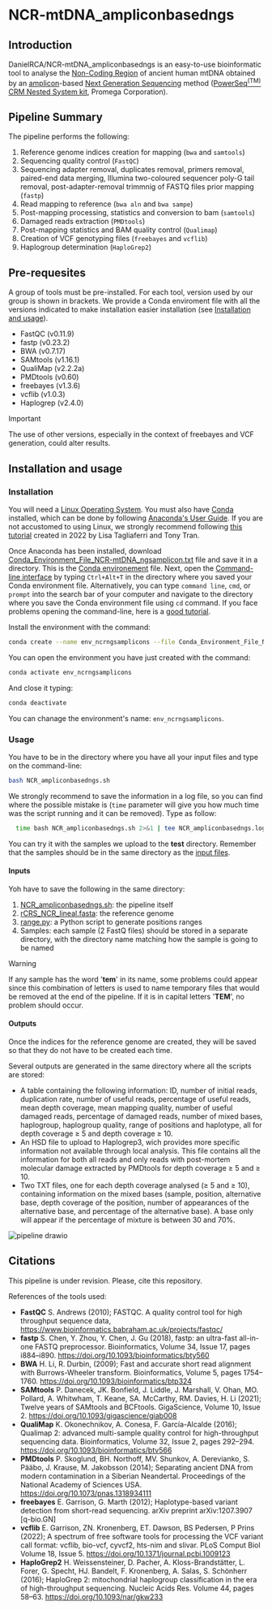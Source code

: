 # NCR-mtDNA_ampliconbasedngs


## Introduction

DanielRCA/NCR-mtDNA_ampliconbasedngs is an easy-to-use bioinformatic tool to analyse the [Non-Coding Region](https://en.wikipedia.org/wiki/MtDNA_control_region) of ancient human mtDNA obtained by an [amplicon](https://en.wikipedia.org/wiki/Amplicon)-based [Next Generation Sequencing](https://www.ncbi.nlm.nih.gov/pmc/articles/PMC3841808/) method ([PowerSeq<sup>(TM)</sup> CRM Nested System kit](https://www.promega.es/products/forensic-dna-analysis-mps/target-amplification-and-library-prep/powerseq-crm-nested-system-custom/?catNum=AX5810), Promega Corporation).


## Pipeline Summary

The pipeline performs the following:

1. Reference genome indices creation for mapping (`bwa` and `samtools`)
2. Sequencing quality control (`FastQC`)
3. Sequencing adapter removal, duplicates removal, primers removal, paired-end data merging, Illumina two-coloured sequencer poly-G tail removal, post-adapter-removal trimmnig of FASTQ files prior mapping (`fastp`)
4. Read mapping to reference (`bwa aln` and `bwa sampe`)
5. Post-mapping processing, statistics and conversion to bam (`samtools`)
6. Damaged reads extraction (`PMDtools`)
7. Post-mapping statistics and BAM quality control (`Qualimap`)
8. Creation of VCF genotyping files (`freebayes` and `vcflib`)
9. Haplogroup determination (`HaploGrep2`)


## Pre-requesites

A group of tools must be pre-installed. For each tool, version used by our group is shown in brackets. We provide a Conda enviroment file with all the versions indicated to make installation easier installation (see [Installation and usage](#installation-and-usage)).

- FastQC (v0.11.9)
- fastp (v0.23.2)
- BWA (v0.7.17)
- SAMtools (v1.16.1)
- QualiMap (v2.2.2a)
- PMDtools (v0.60)
- freebayes (v1.3.6)
- vcflib (v1.0.3)
- Haplogrep (v2.4.0)

> [!IMPORTANT]
> The use of other versions, especially  in the context of freebayes and VCF generation, could alter results.


## Installation and usage


### Installation

You will need a [Linux Operating System](https://en.wikipedia.org/wiki/Linux). You must also have [Conda](https://docs.conda.io/projects/conda/en/stable/) installed, which can be done by following [Anaconda's User Guide](https://docs.conda.io/projects/conda/en/latest/user-guide/install/linux.html). If you are not accustomed to using Linux, we strongly recommend following [this tutorial](https://www.digitalocean.com/community/tutorials/how-to-install-the-anaconda-python-distribution-on-ubuntu-22-04) created in 2022 by Lisa Tagliaferri and Tony Tran.

Once Anaconda has been installed, download [Conda_Environment_File_NCR-mtDNA_ngsamplicon.txt](https://github.com/DanielRCA/NCR-mtDNA_ampliconbasedngs/blob/main/Conda_Environment_File_NCR-mtDNA_ngsamplicon.txt) file and save it in a directory. This is the [Conda environement](https://docs.conda.io/projects/conda/en/latest/user-guide/concepts/environments.html) file. Next, open the [Command-line interface](https://en.wikipedia.org/wiki/Command-line_interface#Command_prompt) by typing `Ctrl+Alt+T` in the directory where you saved your Conda environment file. Alternatively, you can type `command line`, `cmd`, or `prompt` into the search bar of your computer and navigate to the directory where you save the Conda environment file using `cd` command. If you face problems opening the command-line, here is a [good tutorial](https://www.groovypost.com/howto/cant-open-terminal-in-ubuntu-fixes/).

Install the environment with the command:
  ```bash
  conda create --name env_ncrngsamplicons --file Conda_Environment_File_NCR-mtDNA_ngsamplicon.txt
  ````
You can open the environment you have just created with the command:
  ```bash
  conda activate env_ncrngsamplicons
  ````
And close it typing:
  ```bash
  conda deactivate
  ````
You can chanage the environment's name: `env_ncrngsamplicons`.


### Usage

You have to be in the directory where you have all your input files and type on the command-line:
  ```bash
  bash NCR_ampliconbasedngs.sh
  ```
We strongly recommend to save the information in a log file, so you can find where the possible mistake is (`time` parameter will give you how much time was the script running and it can be removed). Type as follow:
```bash
  time bash NCR_ampliconbasedngs.sh 2>&1 | tee NCR_ampliconbasedngs.log
  ```
You can try it with the samples we upload to the **test** directory. Remember that the samples should be in the same directory as the [input files](#inputs).

#### Inputs

Yoh have to save the following in the same directory:
  1. [NCR_ampliconbasedngs.sh](https://github.com/DanielRCA/NCR-mtDNA_ampliconbasedngs/blob/main/NCR_ampliconbasedngs.sh): the pipeline itself
  2. [rCRS_NCR_lineal.fasta](https://github.com/DanielRCA/NCR-mtDNA_ampliconbasedngs/blob/main/rCRS_NCR_lineal.fast): the reference genome
  3. [range.py](https://github.com/DanielRCA/NCR-mtDNA_ampliconbasedngs/blob/main/range.py): a Python script to generate positions ranges
  4. Samples: each sample (2 FastQ files) should be stored in a separate directory, with the directory name matching how the sample is going to be named


> [!WARNING]
> If any sample has the word '**tem**' in its name, some problems could appear since this combination of letters is used to name temporary files that would be removed at the end of the pipeline. If it is in capital letters '**TEM**', no problem should occur.


#### Outputs

Once the indices for the reference genome are created, they will be saved so that they do not have to be created each time.

Several outputs are generated in the same directory where all the scripts are stored:

 - A table containing the following information: ID, number of initial reads, duplication rate, number of useful reads, percentage of useful reads, mean depth coverage, mean mapping quality, number of useful damaged reads, percentage of damaged reads, number of mixed bases, haplogroup, haplogroup quality, range of positions and haplotype, all for depth coverage ≥ 5 and depth coverage ≥ 10.
 - An HSD file to upload to Haplogrep3, wich provides more specific information not available through local analysis. This file contains all the information for both all reads and only reads with post-mortem molecular damage extracted by PMDtools for depth coverage ≥ 5 and ≥ 10.
 - Two TXT files, one for each depth coverage analysed (≥ 5 and ≥ 10), containing information on the mixed bases (sample, position, alternative base, depth coverage of the position, number of appearances of the alternative base, and percentage of the alternative base). A base only will appear if the percentage of mixture is between 30 and 70%.
  
![pipeline drawio](https://github.com/DanielRCA/NCR-mtDNA_ampliconbasedngs/assets/97441691/a9366d58-d987-4771-a6ed-ea2622bc18cb)


## Citations

This pipeline is under revision. Please, cite this repository.

References of the tools used:
- **FastQC** S. Andrews (2010); FASTQC. A quality control tool for high throughput sequence data, https://www.bioinformatics.babraham.ac.uk/projects/fastqc/
- **fastp** S. Chen, Y. Zhou, Y. Chen, J. Gu (2018), fastp: an ultra-fast all-in-one FASTQ preprocessor. Bioinformatics, Volume 34, Issue 17, pages i884–i890. https://doi.org/10.1093/bioinformatics/bty560
- **BWA** H. Li, R. Durbin, (2009); Fast and accurate short read alignment with Burrows-Wheeler transform. Bioinformatics, Volume 5, pages 1754–1760. https://doi.org/10.1093/bioinformatics/btp324
- **SAMtools** P. Danecek, JK. Bonfield, J. Liddle, J. Marshall, V. Ohan, MO. Pollard, A. Whitwham, T. Keane, SA. McCarthy, RM. Davies, H. Li (2021); Twelve years of SAMtools and BCFtools. GigaScience, Volume 10, Issue 2. https://doi.org/10.1093/gigascience/giab008
- **QualiMap** K. Okonechnikov, A. Conesa, F. García-Alcalde (2016); Qualimap 2: advanced multi-sample quality control for high-throughput sequencing data.  Bioinformatics, Volume 32, Issue 2, pages 292–294. https://doi.org/10.1093/bioinformatics/btv566
- **PMDtools** P. Skoglund, BH. Northoff, MV. Shunkov, A. Derevianko, S. Pääbo, J. Krause, M. Jakobsson (2014); Separating ancient DNA from modern contamination in a Siberian Neandertal. Proceedings of the National Academy of Sciences USA. https://doi.org/10.1073/pnas.1318934111
- **freebayes** E. Garrison, G. Marth (2012); Haplotype-based variant detection from short-read sequencing. arXiv preprint arXiv:1207.3907 [q-bio.GN]
- **vcflib** E. Garrison, ZN. Kronenberg, ET. Dawson, BS Pedersen, P Prins (2022); A spectrum of free software tools for processing the VCF variant call format: vcflib, bio-vcf, cyvcf2, hts-nim and slivar. PLoS Comput Biol Volume 18, Issue 5. https://doi.org/10.1371/journal.pcbi.1009123
- **HaploGrep2** H. Weissensteiner, D. Pacher, A. Kloss-Brandstätter, L. Forer, G. Specht, HJ. Bandelt, F. Kronenberg, A. Salas, S. Schönherr (2016); HaploGrep 2: mitochondrial haplogroup classification in the era of high-throughput sequencing. Nucleic Acids Res. Volume 44, pages 58–63. https://doi.org/10.1093/nar/gkw233
